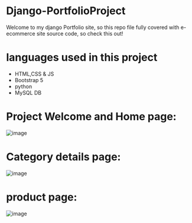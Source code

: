 # Django-PortfolioProject
Welcome to my django Portfolio site, so this repo file fully covered with e-ecommerce site source code, so check this out!
# languages used in this project
- HTML,CSS & JS 
- Bootstrap 5
- python
- MySQL DB

# Project Welcome and Home page:
![image](https://github.com/hariz723/Django_PortfolioProject/assets/110483479/b796ac7e-c06e-4fa7-8bad-6c9f2f47abc1)
# Category details page:
![image](https://github.com/hariz723/Django_PortfolioProject/assets/110483479/aae9e5d9-a65e-477d-8442-fa40242146e6)
# product page:
![image](https://github.com/hariz723/Django_PortfolioProject/assets/110483479/35b9aade-d1b4-4877-a35f-83f095ea34c6)


